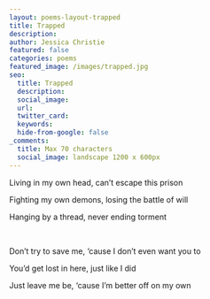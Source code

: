 ```yaml
---
layout: poems-layout-trapped
title: Trapped
description:
author: Jessica Christie
featured: false
categories: poems
featured_image: /images/trapped.jpg
seo:
  title: Trapped
  description:
  social_image:
  url:
  twitter_card:
  keywords:
  hide-from-google: false
_comments:
  title: Max 70 characters
  social_image: landscape 1200 x 600px
---
```

Living in my own head, can’t escape this prison

Fighting my own demons, losing the battle of will

Hanging by a thread, never ending torment

&nbsp;

Don’t try to save me, ‘cause I don’t even want you to

You’d get lost in here, just like I did

Just leave me be, ‘cause I’m better off on my own

&nbsp;
